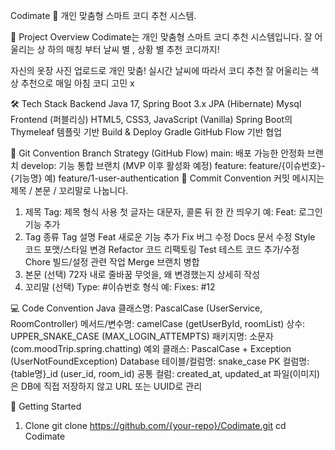 Codimate 👔
개인 맞춤형 스마트 코디 추천 시스템.

📌 Project Overview
Codimate는 개인 맞춤형 스마트 코디 추천 시스템입니다. 잘 어울리는 상 하의 매칭 부터 날씨 별 , 상황 별 추천 코디까지!

자신의 옷장 사진 업로드로 개인 맞춤!
실시간 날씨에 따라서 코디 추천
잘 어울리는 색상 추천으로 매일 아침 코디 고민 x

🛠️ Tech Stack
Backend
Java 17, Spring Boot 3.x
JPA (Hibernate)
Mysql
Frontend (퍼블리싱)
HTML5, CSS3, JavaScript (Vanilla)
Spring Boot의 Thymeleaf 템플릿 기반
Build & Deploy
Gradle
GitHub Flow 기반 협업

🔀 Git Convention
Branch Strategy (GitHub Flow)
main: 배포 가능한 안정화 브랜치
develop: 기능 통합 브랜치 (MVP 이후 활성화 예정)
feature: feature/{이슈번호}-{기능명}
예) feature/1-user-authentication
📝 Commit Convention
커밋 메시지는 제목 / 본문 / 꼬리말로 나눕니다.

1) 제목
Tag: 제목 형식 사용
첫 글자는 대문자, 콜론 뒤 한 칸 띄우기
예: Feat: 로그인 기능 추가
2) Tag 종류
Tag	설명
Feat	새로운 기능 추가
Fix	버그 수정
Docs	문서 수정
Style	코드 포맷/스타일 변경
Refactor	코드 리팩토링
Test	테스트 코드 추가/수정
Chore	빌드/설정 관련 작업
Merge	브랜치 병합
3) 본문 (선택)
72자 내로 줄바꿈
무엇을, 왜 변경했는지 상세히 작성
4) 꼬리말 (선택)
Type: #이슈번호 형식
예: Fixes: #12

💻 Code Convention
Java
클래스명: PascalCase (UserService, RoomController)
메서드/변수명: camelCase (getUserById, roomList)
상수: UPPER_SNAKE_CASE (MAX_LOGIN_ATTEMPTS)
패키지명: 소문자 (com.moodTrip.spring.chatting)
예외 클래스: PascalCase + Exception (UserNotFoundException)
Database
테이블/컬럼명: snake_case
PK 컬럼명: {table명}_id (user_id, room_id)
공통 컬럼: created_at, updated_at
파일(이미지)은 DB에 직접 저장하지 않고 URL 또는 UUID로 관리

🚀 Getting Started
1) Clone
git clone https://github.com/{your-repo}/Codimate.git
cd Codimate

